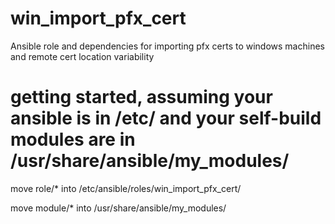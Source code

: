 # win_import_pfx_cert
Ansible role and dependencies for importing pfx certs to windows machines and remote cert location variability

# getting started, assuming your ansible is in /etc/ and your self-build modules are in /usr/share/ansible/my_modules/
move role/* into /etc/ansible/roles/win_import_pfx_cert/

move module/* into /usr/share/ansible/my_modules/
